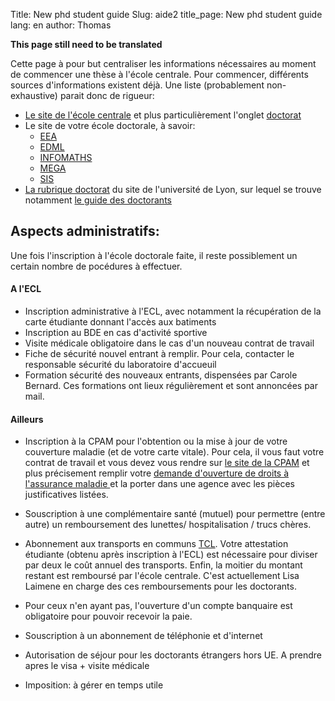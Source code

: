 Title: New phd student guide
Slug: aide2
title_page: New phd student guide
lang: en
author: Thomas

__This page still need to be translated__


Cette page à pour but centraliser les informations nécessaires au moment de commencer une thèse à l'école centrale. Pour commencer, différents sources d'informations existent déjà. Une liste (probablement non-exhaustive) parait donc de rigueur:

- [Le site de l'école centrale](http://www.ec-lyon.fr/) et plus particulièrement l'onglet [doctorat](http://www.ec-lyon.fr/recherche/doctorat)
- Le site de votre école doctorale, à savoir:
	- [EEA](https://edeea.universite-lyon.fr/) 
	- [EDML](http://ed34.universite-lyon.fr/)
	- [INFOMATHS](http://edinfomaths.universite-lyon.fr/)
	- [MEGA](http://edmega.universite-lyon.fr/)
	- [SIS](http://edsis.universite-lyon.fr/)
- [La rubrique doctorat](http://www.universite-lyon.fr/doctorat/doctorat-313247.kjsp) du site de l'université de Lyon, sur lequel se trouve notamment [le guide des doctorants](http://www.universite-lyon.fr/servlet/com.univ.collaboratif.utils.LectureFichiergw?ID_FICHIER=1251709172900&ID_FICHE=164932)


## Aspects administratifs:
Une fois l'inscription à l'école doctorale faite, il reste possiblement un certain nombre de pocédures à effectuer.

#### A l'ECL
- Inscription administrative à l'ECL, avec notamment la récupération de la carte étudiante donnant l'accès aux batiments
- Inscription au BDE en cas d'activité sportive
- Visite médicale obligatoire dans le cas d'un nouveau contrat de travail
- Fiche de sécurité nouvel entrant à remplir. Pour cela, contacter le responsable sécurité du laboratoire d'accueuil
- Formation sécurité des nouveaux entrants, dispensées par Carole Bernard. Ces formations ont lieux régulièrement et sont annoncées par mail.

#### Ailleurs
- Inscription à la CPAM pour l'obtention ou la mise à jour de votre couverture maladie (et de votre carte vitale). Pour cela, il vous faut votre contrat de travail et vous devez vous rendre sur [le site de la CPAM](https://www.ameli.fr/) et plus précisement remplir votre [demande d'ouverture de droits à l'assurance maladie ](https://www.ameli.fr/sites/default/files/formulaires/168/s1106_puma_demande_od_remp.pdf) et la porter dans une agence avec les pièces justificatives listées.


- Souscription à une complémentaire santé (mutuel) pour permettre (entre autre) un remboursement des lunettes/ hospitalisation / trucs chères. 
- Abonnement aux transports en communs [TCL](http://www.tcl.fr/). Votre attestation étudiante (obtenu après inscription à l'ECL) est nécessaire pour diviser par deux le coût annuel des transports. Enfin, la moitier du montant restant est remboursé par l'école centrale. C'est actuellement Lisa Laimene en charge des ces remboursements pour les doctorants.
- Pour ceux n'en ayant pas, l'ouverture d'un compte banquaire est obligatoire pour pouvoir recevoir la paie.
- Souscription à un abonnement de téléphonie et d'internet
- Autorisation de séjour pour les doctorants étrangers hors UE. A prendre apres le visa + visite médicale
- Imposition: à gérer en temps utile





